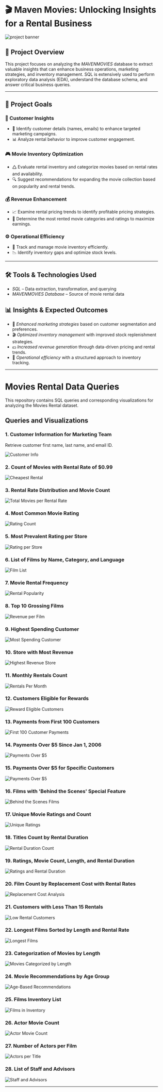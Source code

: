 # 🎬 Maven Movies: Unlocking Insights for a Rental Business

![project banner](https://media.istockphoto.com/id/1184929265/photo/the-hunt-is-on.jpg?s=612x612&w=0&k=20&c=B7sqVMsCq6H2LSP4QMN6sJsSb54Nxawke2ONEq28qBM=)

## 📌 Project Overview
This project focuses on analyzing the *MAVENMOVIES* database to extract valuable insights that can enhance business operations, marketing strategies, and inventory management. SQL is extensively used to perform exploratory data analysis (EDA), understand the database schema, and answer critical business queries.


---

## 🎯 Project Goals

### 🛒 Customer Insights

- 📌 Identify customer details (names, emails) to enhance targeted marketing campaigns.
- 📊 Analyze rental behavior to improve customer engagement.

### 🎮 Movie Inventory Optimization

- 🛆 Evaluate rental inventory and categorize movies based on rental rates and availability.
- 🔍 Suggest recommendations for expanding the movie collection based on popularity and rental trends.

### 💰 Revenue Enhancement

- 📈 Examine rental pricing trends to identify profitable pricing strategies.
- 🎥 Determine the most rented movie categories and ratings to maximize earnings.

### ⚙️ Operational Efficiency

- 📌 Track and manage movie inventory efficiently.
- 📉 Identify inventory gaps and optimize stock levels.

---

## 🛠️ Tools & Technologies Used
- *SQL* – Data extraction, transformation, and querying
- *MAVENMOVIES Database* – Source of movie rental data



## 📊 Insights & Expected Outcomes
- 📢 *Enhanced marketing strategies* based on customer segmentation and preferences.
- 🎬 *Optimized inventory management* with improved stock replenishment strategies.
- 💵 *Increased revenue generation* through data-driven pricing and rental trends.
- 📌 *Operational efficiency* with a structured approach to inventory tracking.

---

# Movies Rental Data Queries

This repository contains SQL queries and corresponding visualizations for analyzing the Movies Rental dataset.

## Queries and Visualizations

### 1. Customer Information for Marketing Team
Retrieve customer first name, last name, and email ID.

![Customer Info](https://github.com/sakimisal123-ops/Maven_Movies_Rental_Store/blob/main/code_outputs/1.PNG?raw=true)

### 2. Count of Movies with Rental Rate of $0.99
![Cheapest Rental](https://github.com/sakimisal123-ops/Maven_Movies_Rental_Store/blob/main/code_outputs/2.PNG?raw=true)

### 3. Rental Rate Distribution and Movie Count
![Total Movies per Rental Rate](https://github.com/sakimisal123-ops/Maven_Movies_Rental_Store/blob/main/code_outputs/3.PNG?raw=true)

### 4. Most Common Movie Rating
![Rating Count](https://github.com/sakimisal123-ops/Maven_Movies_Rental_Store/blob/main/code_outputs/4.PNG?raw=true)

### 5. Most Prevalent Rating per Store
![Rating per Store](https://github.com/sakimisal123-ops/Maven_Movies_Rental_Store/blob/main/code_outputs/5.PNG?raw=true)

### 6. List of Films by Name, Category, and Language
![Film List](https://github.com/sakimisal123-ops/Maven_Movies_Rental_Store/blob/main/code_outputs/6.PNG?raw=true)

### 7. Movie Rental Frequency
![Rental Popularity](https://github.com/sakimisal123-ops/Maven_Movies_Rental_Store/blob/main/code_outputs/7.PNG?raw=true)

### 8. Top 10 Grossing Films
![Revenue per Film](https://github.com/sakimisal123-ops/Maven_Movies_Rental_Store/blob/main/code_outputs/8.PNG?raw=true)

### 9. Highest Spending Customer
![Most Spending Customer](https://github.com/sakimisal123-ops/Maven_Movies_Rental_Store/blob/main/code_outputs/9.PNG?raw=true)

### 10. Store with Most Revenue
![Highest Revenue Store](https://github.com/sakimisal123-ops/Maven_Movies_Rental_Store/blob/main/code_outputs/10.PNG?raw=true)

### 11. Monthly Rentals Count
![Rentals Per Month](https://github.com/sakimisal123-ops/Maven_Movies_Rental_Store/blob/main/code_outputs/11.PNG?raw=true)

### 12. Customers Eligible for Rewards
![Reward Eligible Customers](https://github.com/sakimisal123-ops/Maven_Movies_Rental_Store/blob/main/code_outputs/12.PNG?raw=true)

### 13. Payments from First 100 Customers
![First 100 Customer Payments](https://github.com/sakimisal123-ops/Maven_Movies_Rental_Store/blob/main/code_outputs/13.PNG?raw=true)

### 14. Payments Over $5 Since Jan 1, 2006
![Payments Over $5](https://github.com/sakimisal123-ops/Maven_Movies_Rental_Store/blob/main/code_outputs/14.PNG?raw=true)

### 15. Payments Over $5 for Specific Customers
![Payments Over $5](https://github.com/sakimisal123-ops/Maven_Movies_Rental_Store/blob/main/code_outputs/15.PNG?raw=true)

### 16. Films with 'Behind the Scenes' Special Feature
![Behind the Scenes Films](https://github.com/sakimisal123-ops/Maven_Movies_Rental_Store/blob/main/code_outputs/16.PNG?raw=true)

### 17. Unique Movie Ratings and Count
![Unique Ratings](https://github.com/sakimisal123-ops/Maven_Movies_Rental_Store/blob/main/code_outputs/17.PNG?raw=true)

### 18. Titles Count by Rental Duration
![Rental Duration Count](https://github.com/sakimisal123-ops/Maven_Movies_Rental_Store/blob/main/code_outputs/18.PNG?raw=true)

### 19. Ratings, Movie Count, Length, and Rental Duration
![Ratings and Rental Duration](https://github.com/sakimisal123-ops/Maven_Movies_Rental_Store/blob/main/code_outputs/19.PNG?raw=true)

### 20. Film Count by Replacement Cost with Rental Rates
![Replacement Cost Analysis](https://github.com/sakimisal123-ops/Maven_Movies_Rental_Store/blob/main/code_outputs/20.PNG?raw=true)

### 21. Customers with Less Than 15 Rentals
![Low Rental Customers](https://github.com/sakimisal123-ops/Maven_Movies_Rental_Store/blob/main/code_outputs/21.PNG?raw=true)

### 22. Longest Films Sorted by Length and Rental Rate
![Longest Films](https://github.com/sakimisal123-ops/Maven_Movies_Rental_Store/blob/main/code_outputs/22.PNG?raw=true)

### 23. Categorization of Movies by Length
![Movies Categorized by Length](https://github.com/sakimisal123-ops/Maven_Movies_Rental_Store/blob/main/code_outputs/23.PNG?raw=true)

### 24. Movie Recommendations by Age Group
![Age-Based Recommendations](https://github.com/sakimisal123-ops/Maven_Movies_Rental_Store/blob/main/code_outputs/24.PNG?raw=true)

### 25. Films Inventory List
![Films in Inventory](https://github.com/sakimisal123-ops/Maven_Movies_Rental_Store/blob/main/code_outputs/25.PNG?raw=true)

### 26. Actor Movie Count
![Actor Movie Count](https://github.com/sakimisal123-ops/Maven_Movies_Rental_Store/blob/main/code_outputs/26.PNG?raw=true)

### 27. Number of Actors per Film
![Actors per Title](https://github.com/sakimisal123-ops/Maven_Movies_Rental_Store/blob/main/code_outputs/27.PNG?raw=true)

### 28. List of Staff and Advisors
![Staff and Advisors](https://github.com/sakimisal123-ops/Maven_Movies_Rental_Store/blob/main/code_outputs/28.PNG?raw=true)

---
